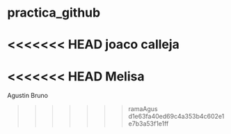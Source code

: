 # practica_github
<<<<<<< HEAD
joaco calleja
=======
<<<<<<< HEAD
Melisa
=======
Agustin Bruno
>>>>>>> ramaAgus
>>>>>>> d1e63fa40ed69c4a353b4c602e1e7b3a53f1e1ff
